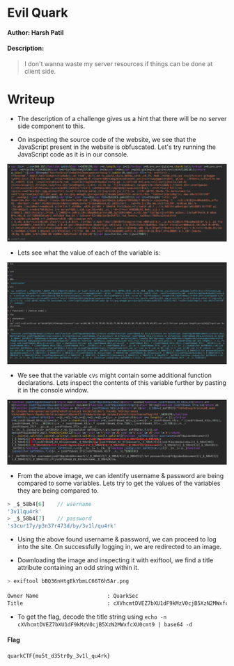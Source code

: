 # Evil Quark

#### Author: Harsh Patil
#### Description: 

> I don't wanna waste my server resources if things can be done at client side.

# Writeup

- The description of a challenge gives us a hint that there will be no server side component to this.

- On inspecting the source code of the website, we see that the JavaScript present in the website is obfuscated. Let's try running the JavaScript code as it is in our console.

![Console Window](./imgs/console_code_paste.png)

- Lets see what the value of each of the variable is:

![Console Variables](./imgs/console_vars_paste.png)

- We see that the variable `cVs` might contain some additional function declarations. Lets inspect the contents of this variable further by pasting it in the console window.

![cVs variable content](./imgs/console_cvs_info.png)

- From the above image, we can identify username & password are being compared to some variables. Lets try to get the values of the variables they are being compared to.

```js
> _$_58b4[6]    // username
'3v1lqu4rk'
> _$_58b4[7]    // password
's3cur17y/p3n37r473d/by/3v1l/qu4rk'
```

- Using the above found username & password, we can proceed to log into the site. On successfully logging in, we are redirected to an image.

- Downloading the image and inspecting it with exiftool, we find a title attribute containing an odd string within it.

```bash
> exiftool bBQ36nHtgEkYbmLC66T6h5Ar.png

Owner Name                      : QuarkSec
Title                           : cXVhcmtDVEZ7bXU1dF9kMzV0cjB5XzN2MWxfcXU0cmt9
```

- To get the flag, decode the title string using `echo -n cXVhcmtDVEZ7bXU1dF9kMzV0cjB5XzN2MWxfcXU0cmt9 | base64 -d`

#### Flag

`quarkCTF{mu5t_d35tr0y_3v1l_qu4rk}`
